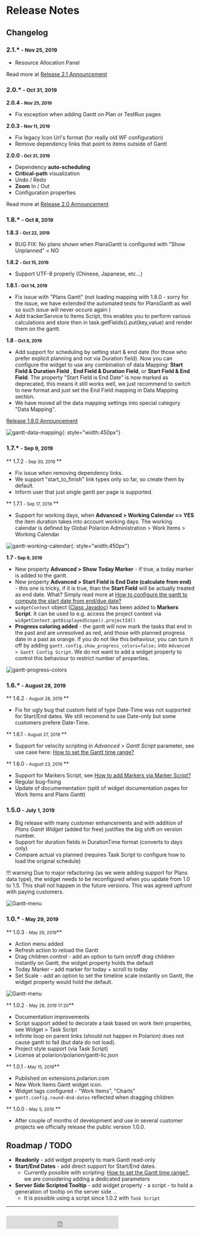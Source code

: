 # Release Notes 
## Changelog

### 2.1.* <small>- Nov 25, 2019 </small>

* Resource Allocation Panel

Read more at [Release 2.1 Announcement](../ReleaseAnnouncement-2.1)


### 2.0.* <small>- Oct 31, 2019 </small>

**2.0.4 <small>- Nov 25, 2019 </small>**

* Fix exception when adding Gantt on Plan or TestRun pages

**2.0.3 <small>- Nov 11, 2019 </small>**

* Fix legacy Icon Url's format (for really old WF configuration)
* Remove dependency links that point to items outside of Gantt

**2.0.0 <small>- Oct 31, 2019 </small>**

* Dependency **auto-scheduling**
* **Critical-path** visualization
* Undo / Redo
* **Zoom** In / Out
* Configuration properties

Read more at [Release 2.0 Announcement](../ReleaseAnnouncement-2.0)

### 1.8.* <small>- Oct 8, 2019 </small>

**1.8.3 <small>- Oct 22, 2019 </small>**

* BUG FIX: No plans shown when PlansGantt is configured with "Show Unplanned" = NO

**1.8.2 <small>- Oct 15, 2019 </small>**

* Support UTF-8 properly (Chinese, Japanese, etc...)

**1.8.1 <small>- Oct 14, 2019 </small>**

* Fix issue with "Plans Gantt" (not loading mapping with 1.8.0 - sorry for the issue, we have extended the automated tests for PlansGantt as well so such issue will never occure again )
* Add trackerService to Items Script, this enables you to perform various calculations and store then in task.getFields().put(key,value) and render them on the gantt.


**1.8 <small>- Oct 8, 2019 </small>**

* Add support for scheduling by setting start & end date (for those who prefer explicit planning and not via Duration field). Now you can configure the widget to use any combination of data Mapping: **Start Field & Duration Field** , **End Field & Duration Field**, or **Start Field & End Field**.  The property "Start Field is End Date" is now marked as deprecated, this means it still works well, we just recommend to switch to new format and just set the End Field mapping in Data Mapping section.
* We have moved all the data mapping settings into special category "Data Mapping".

[Release 1.8.0 Announcement](../ReleaseAnnouncement-1.8.0)

 
![gantt-data-mapping](img/gantt-data-mapping.png){: style="width:450px"}
 
### 1.7.* <small>- Sep 9, 2019 </small>

** 1.7.2 <small>- Sep 30, 2019 </small>**

* Fix issue when removing dependency links.
* We support "start_to_finish" link types only so far, so create them by default.
* Inform user that just single gantt per page is supported.

** 1.7.1 <small>- Sep 17, 2019 </small>**

* Support for working days, when **Advanced > Working Calendar == YES** the item duration takes into account working days. The working calendar is defined by Global Polarion Administration > Work Items > Working Calendar

![gantt-working-calendar](img/gantt-working-calendar.gif){: style="width:450px"}

**1.7 <small>- Sep 9, 2019 </small>**

* New property **Advanced > Show Today Marker** - if true, a today marker is added to the gantt.
* New property **Advanced > Start Field is End Date (calculate from end)** - this one is tricky, if it is true, than the **Start Field** will be actually treated as end date. What? Simply read more at [How to configure the gantt to compute the start date from end/due date?]()
* `widgetContext` object ([Class Javadoc](https://almdemo.polarion.com/polarion/sdk/doc/javadoc-rendering/com/polarion/alm/shared/api/model/rp/widget/RichPageWidgetRenderingContext.html)) has been added to **Markers Script**. It can be used to e.g. access the project context via `widgetContext.getDisplayedScope().projectId()`
* **Progress coloring added** - the gantt will now mark the tasks that end in the past and are unresolved as red, and those with planned progress date in a past as orange. If you do not like this behaviour, you can turn it off by adding `gantt.config.show_progress_colors=false;` into `Advanced > Gantt Config Script`. We do not want to add a widget property to control this behaviour to restrict number of properties.

![gantt-progress-colors](img/gantt-progress-colors.png)

### 1.6.* <small>- August 28, 2019 </small>


** 1.6.2 <small>- August 28, 2019 </small>**

* Fix for ugly bug that custom field of type Date-Time was not supported for Start/End dates. We still recomend to use Date-only but some customers prefere Date-Time.

** 1.6.1 <small>- August 27, 2019 </small>**


* Support for velocity scripting in *Advanced > Gantt Script* parameter, see use case here: [How to set the Gantt time range?](https://nextedy.freshdesk.com/support/solutions/articles/48000063422-how-to-set-the-gantt-time-range-)

** 1.6.0 <small>- August 23, 2019 </small>**

* Support for Markers Script, see [How to add Markers via Marker Script?](https://nextedy.freshdesk.com/solution/articles/48000862790-how-to-add-markers-via-marker-script)
* Regular bug-fixing
* Update of documementation (split of widget documentation pages for Work Items and Plans Gantt)


### 1.5.0 <small>- July 1, 2019</small>

* Big release with many customer enhancements and with addition of *Plans Gantt Widget* (added for free) justifies the big shift on version number.
* Support for duration fields in DurationTime format (converts to days only)
* Compare actual vs planned (requires Task Script to configure how to load the original schedule)

!!! warning
    Due to major refactoring (as we were adding support for Plans data type), the widget needs to be reconfigured when you update from 1.0 to 1.5. This shall not happen in the future versions. This was agreed upfront with paying customers.
    

![Gantt-menu](img/gantt-versioning.gif)

### 1.0.* <small>- May 29, 2019</small>

** 1.0.3 <small>- May 29, 2019</small>**

* Action menu added
* Refresh action to reload the Gantt
* Drag children control - add an option to turn on/off drag children instantly on Gantt, the widget property  holds the default
* Today Marker - add marker for today + scroll to today
* Set Scale - add an option to set the timeline scale instantly on Gantt, the widget property would hold the default.

![Gantt-menu](img/gantt-menu.png)


** 1.0.2 <small>- May 28, 2019 17:20</small>**

* Documentation improvements
* Script support added to decorate a task based on work item properties, see Widget > Task Script
* Infinite loop on parent links (should not happen in Polarion) does not cause gantt to fail (but data do not load).
* Project style support (via Task Script)
* License at polarion/polarion/gantt-lic.json


** 1.0.1 <small>- May 15, 2019</small>**


* Published on extensions.polarion.com
* New Work Items Gantt widget icon.
* Widget tags configured -  "Work Items", "Charts" 
* `gantt.config.round-dnd-dates`  reflected when dragging children
    
** 1.0.0 <small>- May 5, 2019</small> **

*  After couple of months of development and use in several customer projects we officially release the public version 1.0.0.

## Roadmap / TODO
	

* **Readonly** - add widget property to mark Gantt read-only
* **Start/End Dates** - add direct support for Start/End dates. 
	* Currently possible with scripting: [How to set the Gantt time range?](https://nextedy.freshdesk.com/support/solutions/articles/48000063422-how-to-set-the-gantt-time-range-), we are considering adding a dedicated parameters
* **Server Side Scripted Tooltip** - add widget property - a script - to hold a generation of tooltip on the server side ...
	* It is possible using a script since 1.0.2 with `Task Script`


<hr>
<iframe src="https://gantt.nextedy.com/download/bnum.txt" height=35 style="padding-top:10px;border:0px solid white;"> </iframe>


